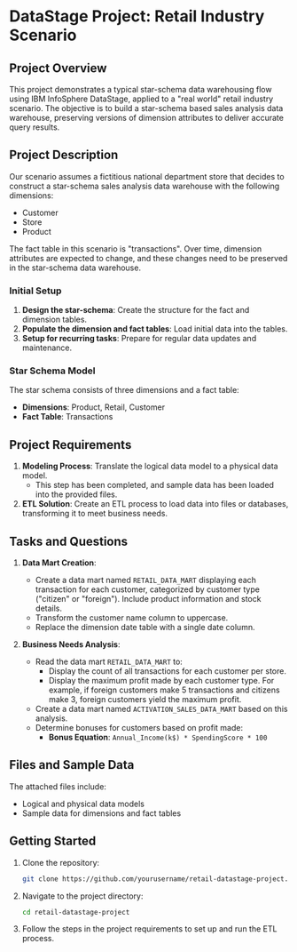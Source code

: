 # DataStage Project: Retail Industry Scenario

## Project Overview
This project demonstrates a typical star-schema data warehousing flow using IBM InfoSphere DataStage, applied to a "real world" retail industry scenario. The objective is to build a star-schema based sales analysis data warehouse, preserving versions of dimension attributes to deliver accurate query results.

## Project Description
Our scenario assumes a fictitious national department store that decides to construct a star-schema sales analysis data warehouse with the following dimensions:
- Customer
- Store
- Product

The fact table in this scenario is "transactions". Over time, dimension attributes are expected to change, and these changes need to be preserved in the star-schema data warehouse.

### Initial Setup
1. **Design the star-schema**: Create the structure for the fact and dimension tables.
2. **Populate the dimension and fact tables**: Load initial data into the tables.
3. **Setup for recurring tasks**: Prepare for regular data updates and maintenance.

### Star Schema Model
The star schema consists of three dimensions and a fact table:
- **Dimensions**: Product, Retail, Customer
- **Fact Table**: Transactions

## Project Requirements
1. **Modeling Process**: Translate the logical data model to a physical data model.
    - This step has been completed, and sample data has been loaded into the provided files.
2. **ETL Solution**: Create an ETL process to load data into files or databases, transforming it to meet business needs.

## Tasks and Questions
1. **Data Mart Creation**: 
    - Create a data mart named `RETAIL_DATA_MART` displaying each transaction for each customer, categorized by customer type ("citizen" or "foreign"). Include product information and stock details.
    - Transform the customer name column to uppercase.
    - Replace the dimension date table with a single date column.
    
2. **Business Needs Analysis**:
    - Read the data mart `RETAIL_DATA_MART` to:
        - Display the count of all transactions for each customer per store.
        - Display the maximum profit made by each customer type. For example, if foreign customers make 5 transactions and citizens make 3, foreign customers yield the maximum profit.
    - Create a data mart named `ACTIVATION_SALES_DATA_MART` based on this analysis.
    - Determine bonuses for customers based on profit made:
        - **Bonus Equation**: `Annual_Income(k$) * SpendingScore * 100`

## Files and Sample Data
The attached files include:
- Logical and physical data models
- Sample data for dimensions and fact tables

## Getting Started
1. Clone the repository:
    ```sh
    git clone https://github.com/yourusername/retail-datastage-project.git
    ```
2. Navigate to the project directory:
    ```sh
    cd retail-datastage-project
    ```
3. Follow the steps in the project requirements to set up and run the ETL process.
